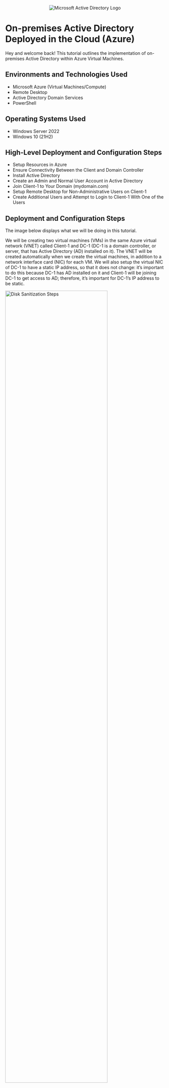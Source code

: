 <p align="center">
<img src="https://i.imgur.com/pU5A58S.png" alt="Microsoft Active Directory Logo"/>
</p>

<h1>On-premises Active Directory Deployed in the Cloud (Azure)</h1>
Hey and welcome back! This tutorial outlines the implementation of on-premises Active Directory within Azure Virtual Machines.<br />

<h2>Environments and Technologies Used</h2>

- Microsoft Azure (Virtual Machines/Compute)
- Remote Desktop
- Active Directory Domain Services
- PowerShell

<h2>Operating Systems Used </h2>

- Windows Server 2022
- Windows 10 (21H2)

<h2>High-Level Deployment and Configuration Steps</h2>

- Setup Resources in Azure
- Ensure Connectivity Between the Client and Domain Controller
- Install Active Directory
- Create an Admin and Normal User Account in Active Directory
- Join Client-1 to Your Domain (mydomain.com)
- Setup Remote Desktop for Non-Administrative Users on Client-1
- Create Additional Users and Attempt to Login to Client-1 With One of the Users

<h2>Deployment and Configuration Steps</h2>

<p>
The image below displays what we will be doing in this tutorial.

We will be creating two virtual machines (VMs) in the same Azure virtual network (VNET) called Client-1 and DC-1 (DC-1 is a domain controller, or server, that has Active Directory (AD) installed on it). The VNET will be created automatically when we create the virtual machines, in addition to a network interface card (NIC) for each VM. We will also setup the virtual NIC of DC-1 to have a static IP address, so that it does not change: it’s important to do this because DC-1 has AD installed on it and Client-1 will be joining DC-1 to get access to AD; therefore, it’s important for DC-1’s IP address to be static. </p>

<p>
<img src="https://i.imgur.com/EuLPCs3.png" height="80%" width="80%" alt="Disk Sanitization Steps"/>
</p>

<br />

<h3>Setup Resources in Azure</h3>

Create a resource group in the Azure portal and then create the domain controller VM (Windows Server 2022) named “DC-1” and also the Client VM (Windows 10) named “Client-1.” The VNET and Subnet will be created automatically when you create the resource group. Just make sure they are both the same for both VM’s.

<p>
<img src="https://i.imgur.com/2nWpVOx.png" height="80%" width="80%" alt="Disk Sanitization Steps"/>
</p>

<p>Next, set DC-1's NIC private IP address to be static.</p> <br />

<p>
<img src="https://i.imgur.com/LKHm9RS.png" height="80%" width="80%" alt="Disk Sanitization Steps"/>
</p>

<h3>Ensure Connectivity Between the Client and Domain Controller</h3>

The next step will be ensuring connectivity between the two VM’s (Client-1 and DC-1) by “pinging” in Command Prompt:

Login to Client-1 with Remote Desktop (RDC) using Client-1's public IP address and ping DC-1’s private IP address with “ping -t <ip address>” (perpetual ping). Note that connectivity failed, "Request timed out." 

<p>
<img src="https://i.imgur.com/HbJIAW7.png" height="80%" width="80%" alt="Disk Sanitization Steps"/>
</p>  
  
Login to DC-1 with (RDC) using its public IP address and enable ICMPv4 (the network protocol that ping uses, Internet Control Message Protocol) in the local windows Firewall by typing "firewall" in the search bar and selecting "Windows Defender Firewall with Advanced Security" > click "Inbound Rules" on top left > note ICMPv4 under "Protocol" heading and enable the three "Core Networking" rules by right-clicking and clicking "Enable Rule." 
<br />  
  
<p>
<img src="https://i.imgur.com/Sjfj9xt.png" height="80%" width="80%" alt="Disk Sanitization Steps"/>
</p>

Check back at Client-1 to see the ping succeed, now that ICMPv4 has been enabled in DC-1's Firewall. Note the change from "Request timed out" to "Reply."
  
<p>
<img src="https://i.imgur.com/KD5Slwq.png" height="80%" width="80%" alt="Disk Sanitization Steps"/>
</p>

 <h3>Install Active Directory</h3>

<p>From within DC-1, Server Manager Dashboard should have opened automatically when you logged in. Now, click “Add roles and features” > click Next > Next > Next > select “Active Directory Domain Services” > click Add Features > click Next through to Install and Install and then Close.</p>

<p>
<img src="https://i.imgur.com/om3JZ1L.png" height="80%" width="80%" alt="Disk Sanitization Steps"/>
</p>
<br />
Next, click the yellow notification symbol on the tool bar on top right and click "Promote this server to a domain controller"

<p>
<img src="https://i.imgur.com/2UNPDpP.png" height="80%" width="80%" alt="Disk Sanitization Steps"/>
</p>

Then, select "Add a new forest" in the Deployment Configuration window that opens and type "mydomain.com" as the "Root domain name" and click Next > provide a password > Next through to Install > Install
  
<p>
<img src="https://i.imgur.com/f4Jgjqo.png" height="80%" width="80%" alt="Disk Sanitization Steps"/>
</p>
  
<br />
  
DC-1 will restart on its own. Log back in to DC-1 using the domain name and password created above, mydomain.com\labuser. 

<p>
<img src="https://i.imgur.com/WVrNHbF.png" height="80%" width="80%" alt="Disk Sanitization Steps"/>
</p>
<br />
  
<h3>Create an Admin and Normal User Account in Active Directory</h3>

From DC-1, you can access Active Directory by searching "Active Directory Users and Computers" in the search bar or by clicking Tools on the tool bar of Server Manager Dashboard and clikcing "Active Directory Users and Computers," either way is fine.
  
<p>
<img src="https://i.imgur.com/t8lBIr4.png" height="80%" width="80%" alt="Disk Sanitization Steps"/>
</p> 
<br />
In Active Directory Users and Computers (ADUC), create an Organizational Unit (OU) named “_EMPLOYEES” and second OU named “_ADMINS” by right-clicking on “mydomain.com” in the top left task bar > navigate to New > click Organizational Unit (a folder within AD, essentially).
<br />
<p>
<img src="https://i.imgur.com/yRMgoK8.png" height="80%" width="80%" alt="Disk Sanitization Steps"/>
</p>

  <br />

Create a new employee named “Jane Doe” (same password) with the username of “jane_admin” by clicking _ADMINS OU in the left task bar and right-clicking in the empty space of the OU > navigate to New > click User

<p>
<img src="https://i.imgur.com/afI1cBz.png" height="80%" width="80%" alt="Disk Sanitization Steps"/>
</p>

Now, add jane_admin to the “Domain Admins” Security Group by right-clicking Jane Doe from within the _ADMINS OU > Properties > Member Of > Add > type “domains” and click Check Names > click Domain Admins > OK > Apply and OK

<p>
<img src="https://i.imgur.com/8FnYxd0.png" height="80%" width="80%" alt="Disk Sanitization Steps"/>
</p>

Close the Remote Desktop Connection to DC-1 and log back in as “mydomain.com\jane_admin”  
  
<p>
<img src="https://i.imgur.com/QIaNGmZ.png" height="80%" width="80%" alt="Disk Sanitization Steps"/>
</p>  
<br />
Use jane_admin as your admin account from now on

  
<h3>Join Client-1 to Your Domain (mydomain.com)</h3>

From the Azure Portal, set Client-1’s DNS settings to the DC’s Private IP address by going into the DC-1 VM > click Networking under Settings in the left task bar > copy the NIC Private IP address

<p>
<img src="https://i.imgur.com/9rioAK8.png" height="80%" width="80%" alt="Disk Sanitization Steps"/>
</p>

Next, go into Client-1 VM in the portal > Networking under Settings > click the Network Interface client number

<p>
<img src="https://i.imgur.com/O6Qe2py.png" height="80%" width="80%" alt="Disk Sanitization Steps"/>
</p>

Click DNS servers under Settings > select Custom DNS servers > paste DC-1’s private IP address that you copied before as the DNS server > click Save above

<p>
<img src="https://i.imgur.com/oBov3wl.png" height="80%" width="80%" alt="Disk Sanitization Steps"/>
</p>

From the Azure Portal, restart Client-1

<p>
<img src="https://i.imgur.com/tz54Vq8.png" height="80%" width="80%" alt="Disk Sanitization Steps"/>
</p>

Login to Client-1 (Remote Desktop) as the original local admin (labuser) and join it to the domain (computer will restart): right-click the Windows icon from the task bar > System > Rename this PC under Related Settings on the right > Change > click Domain under Member of > type “mydomain.com” > OK > enter the Jane_Admin account information to join the domain > OK >  
  
<p>
<img src="https://i.imgur.com/MbEkXQw.png" height="80%" width="80%" alt="Disk Sanitization Steps"/>
</p> 
  
Client-1 will need to be restarted to join the domain. 

<h3>Setup Remote Desktop for Non-Administrative Users on Client-1</h3>

Now, log back into Client-1 as mydomain.com\jane_admin and allow “domain users” access to remote desktop: right-click Windows icon > System > Remote desktop, on the left > click "Select users that can remotely access this PC" under User accounts > Add > type "domain users" > click Check Names > OK > OK
  
<p>
<img src="https://i.imgur.com/7JxDYXh.png" height="80%" width="80%" alt="Disk Sanitization Steps"/>
</p>

You can now log into Client-1 as a normal, non-administrative user.

<h3>Create Additional Users and Attempt to Login to Client-1 With One of the Users</h3>

You should already be logged into DC-1 as jane_admin; to verify you can type "whoami" and "hostname" into Command-line.

<p>
<img src="https://i.imgur.com/MPuN08n.png" height="80%" width="80%" alt="Disk Sanitization Steps"/>
</p>

Open PowerShell_ise as an administrator by searching "powershell ISE" in the task bar and clicking "Run as administrator" on the right. 
  
<p>
<img src="https://i.imgur.com/cuRuISD.png" height="80%" width="80%" alt="Disk Sanitization Steps"/>
</p>
  
Create a new file in PowerShell and paste the contents of the following script into it: (https://github.com/joshmadakor1/AD_PS/blob/master/Generate-Names-Create-Users.ps1). Then, run the script by clicking the green symbol above the script and observe the accounts being created.  
  
<p>
<img src="https://i.imgur.com/Potj0Kq.png" height="80%" width="80%" alt="Disk Sanitization Steps"/>
</p> 
  
Open Active Directory Users and Computers (ADUC), right-click the _EMPLOYEES OU, click Refresh and observe the created accounts. 
  
<p>
<img src="https://i.imgur.com/NKwQQS1.png" height="80%" width="80%" alt="Disk Sanitization Steps"/>
</p>  
  
<p>
<img src="https://i.imgur.com/TphSEOS.png" height="80%" width="80%" alt="Disk Sanitization Steps"/>
</p>
  
Now, log out of Client-1 and attempt to log back in with one of the accounts (take note of the password in the script).
  
<p>
<img src="https://i.imgur.com/O7exBfU.png" height="80%" width="80%" alt="Disk Sanitization Steps"/>
</p>
 
<p>
<img src="https://i.imgur.com/cZz70SV.png" height="80%" width="80%" alt="Disk Sanitization Steps"/>
</p>  
  
Great! You should have been able to log in; to verify you can always use Command-line: 

<p>
<img src="https://i.imgur.com/wxnbKlx.png" height="80%" width="80%" alt="Disk Sanitization Steps"/>
</p>
  
This concludes the tuorial. Congratulations!
